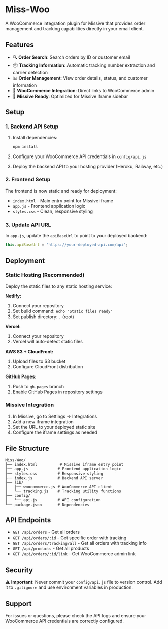 # Miss-Woo

A WooCommerce integration plugin for Missive that provides order management and tracking capabilities directly in your email client.

## Features

- 🔍 **Order Search**: Search orders by ID or customer email
- 📦 **Tracking Information**: Automatic tracking number extraction and carrier detection
- 📊 **Order Management**: View order details, status, and customer information
- 🔗 **WooCommerce Integration**: Direct links to WooCommerce admin
- 📱 **Missive Ready**: Optimized for Missive iframe sidebar

## Setup

### 1. Backend API Setup

1. Install dependencies:
   ```bash
   npm install
   ```

2. Configure your WooCommerce API credentials in `config/api.js`

3. Deploy the backend API to your hosting provider (Heroku, Railway, etc.)

### 2. Frontend Setup

The frontend is now static and ready for deployment:

- `index.html` - Main entry point for Missive iframe
- `app.js` - Frontend application logic
- `styles.css` - Clean, responsive styling

### 3. Update API URL

In `app.js`, update the `apiBaseUrl` to point to your deployed backend:

```javascript
this.apiBaseUrl = 'https://your-deployed-api.com/api';
```

## Deployment

### Static Hosting (Recommended)

Deploy the static files to any static hosting service:

**Netlify:**
1. Connect your repository
2. Set build command: `echo "Static files ready"`
3. Set publish directory: `.` (root)

**Vercel:**
1. Connect your repository
2. Vercel will auto-detect static files

**AWS S3 + CloudFront:**
1. Upload files to S3 bucket
2. Configure CloudFront distribution

**GitHub Pages:**
1. Push to `gh-pages` branch
2. Enable GitHub Pages in repository settings

### Missive Integration

1. In Missive, go to Settings → Integrations
2. Add a new iframe integration
3. Set the URL to your deployed static site
4. Configure the iframe settings as needed

## File Structure

```
Miss-Woo/
├── index.html          # Missive iframe entry point
├── app.js             # Frontend application logic
├── styles.css         # Responsive styling
├── index.js           # Backend API server
├── lib/
│   ├── woocommerce.js # WooCommerce API client
│   └── tracking.js    # Tracking utility functions
├── config/
│   └── api.js         # API configuration
└── package.json       # Dependencies
```

## API Endpoints

- `GET /api/orders` - Get all orders
- `GET /api/orders/:id` - Get specific order with tracking
- `GET /api/orders/tracking/all` - Get all orders with tracking info
- `GET /api/products` - Get all products
- `GET /api/orders/:id/link` - Get WooCommerce admin link

## Security

⚠️ **Important**: Never commit your `config/api.js` file to version control. Add it to `.gitignore` and use environment variables in production.

## Support

For issues or questions, please check the API logs and ensure your WooCommerce API credentials are correctly configured.
